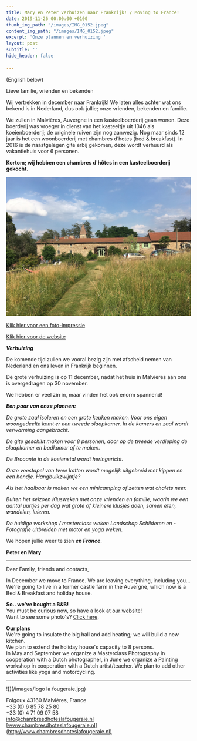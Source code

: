 ```yaml
---
title: Mary en Peter verhuizen naar Frankrijk! / Moving to France!
date: 2019-11-26 00:00:00 +0100
thumb_img_path: "/images/IMG_0152.jpeg"
content_img_path: "/images/IMG_0152.jpeg"
excerpt: 'Onze plannen en verhuizing '
layout: post
subtitle: ''
hide_header: false

---
```

(English below)

Lieve familie, vrienden en bekenden

Wij vertrekken in december naar Frankrijk! We laten alles achter wat ons bekend is in Nederland, dus ook jullie; onze vrienden, bekenden en familie.

We zullen in Malvières, Auvergne in een kasteelboerderij gaan wonen. Deze boerderij was vroeger in dienst van het kasteeltje uit 1346 als koeienboerderij; de originele ruiven zijn nog aanwezig. Nog maar sinds 12 jaar is het een woonboerderij met chambres d’hotes (bed & breakfast). In 2016 is de naastgelegen gite erbij gekomen, deze wordt verhuurd als vakantiehuis voor 6 personen.

**Kortom; wij hebben een chambres d'hôtes in een kasteelboerderij gekocht.**

![](/images/IMG_0152-1.jpeg)

[Klik hier voor een foto-impressie](https://photos.google.com/share/AF1QipOws25LOiD4F4eK40ASygY1gjpNBBSTI2PauVVa55ol2Xee-ht8OFvt-hixFXtYoQ/photo/AF1QipNbz-FgGh21HS3cLHfZgAM8DDcFsiT8QzG25ECp?key=NTl1QVRkREVxM2N6NjdRd01yWXotbGNCc2xWX2VB "foto-impressie")

[Klik hier voor de website](https://www.chambresdhoteslafougeraie.nl/ "La Fougeraie")

**_Verhuizing_**

De komende tijd zullen we vooral bezig zijn met afscheid nemen van Nederland en ons leven in Frankrijk beginnen.

De grote verhuizing is op 11 december, nadat het huis in Malvières aan ons is overgedragen op 30 november.

We hebben er veel zin in, maar vinden het ook enorm spannend!

**_Een paar van onze plannen:_**

_De grote zaal isoleren en een grote keuken maken. Voor ons eigen woongedeelte komt er een tweede slaapkamer. In de kamers en zaal wordt verwarming aangebracht._

_De gite geschikt maken voor 8 personen, door op de tweede verdieping de slaapkamer en badkamer af te maken._

_De Brocante in de koeienstal wordt heringericht._

_Onze veestapel van twee katten wordt mogelijk uitgebreid met kippen en een hondje. Hangbuikzwijntje?_

_Als het haalbaar is maken we een minicamping of zetten wat chalets neer._

_Buiten het seizoen Klusweken met onze vrienden en familie, waarin we een aantal uurtjes per dag wat grote of kleinere klusjes doen, samen eten, wandelen, luieren._

_De huidige workshop / masterclass weken Landschap Schilderen en - Fotografie uitbreiden met motor en yoga weken._

We hopen jullie weer te zien **_en France_**.

**Peter en Mary**

***

Dear Family, friends and contacts,

In December we move to France. We are leaving everything, including you...  
We're going to live in a former castle farm in the Auvergne, which now is a Bed & Breakfast and holiday house.

**So.. we've bought a B&B!**  
You must be curious now, so have a look at [our website](ttps://bedbreakfastlafougeraie.co.uk "La Fougeraie")!  
Want to see some photo's? [Click here](https://photos.google.com/share/AF1QipOws25LOiD4F4eK40ASygY1gjpNBBSTI2PauVVa55ol2Xee-ht8OFvt-hixFXtYoQ/photo/AF1QipNbz-FgGh21HS3cLHfZgAM8DDcFsiT8QzG25ECp?key=NTl1QVRkREVxM2N6NjdRd01yWXotbGNCc2xWX2VB "Photos").

**Our plans**  
We're going to insulate the big hall and add heating; we will build a new kitchen.  
We plan to extend the holiday house's capacity to 8 persons.  
In May and September we organize a Masterclass Photography in cooperation with a Dutch photographer, in June we organize a Painting workshop in cooperation with a Dutch artist/teacher. We plan to add other activities like yoga and motorcycling.

***

![](/images/logo la fougeraie.jpg)

Folgoux 43160 Malvières, France  
\+33 (0) 6 85 78 25 80  
\+33 (0) 4 71 09 07 58  
[info@chambresdhoteslafougeraie.nl](mailto:info@chambresdhoteslafougeraie.nl)  
[www.chambresdhoteslafougeraie.nl](http://www.chambresdhoteslafougeraie.nl)